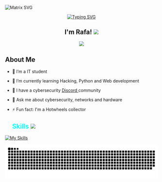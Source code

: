  ![Matrix SVG](https://raw.githubusercontent.com/rodrigograca31/rodrigograca31/master/matrix.svg)

<div ident="header" align="center">
<a href="https://git.io/typing-svg"><img src="https://readme-typing-svg.demolab.com?font=Fira+Code&size=25&pause=1000&color=00F70E&background=FF0F0000&center=true&random=false&width=435&lines=Hello%2C+friend.;Welcome+to+my+%3C%2FGitHub%3E" alt="Typing SVG" /></a>
</div>

<h2 align="center">I'm Rafa! <img src="https://media.giphy.com/media/hvRJCLFzcasrR4ia7z/giphy.gif" width="25px"> </h2>
<p align=center>

<img src="https://tenor.com/es/view/rainbow-line-gif-gif-14870978">

<h2> About Me </h2>

- 🔭 I’m a IT student
  
- 🌱 I’m currently learning Hacking, Python and Web development

- 👯 I have a cybersecurity <a href="https://discord.gg/CrKQVfxerQ"> Discord </a> community
    
- 💬 Ask me about cybersecurity, networks and hardware
  
- ⚡ Fun fact: I'm a Hotwheels collector

    <h2 style="color: #00FFFF;">Skills <img src="https://media2.giphy.com/media/QssGEmpkyEOhBCb7e1/giphy.gif?cid=ecf05e47a0n3g11bfqntqmobj8g9aid1oyj2wr3ds3mg700bl&rid=giphy.gif" width="32px"></h2>

[![My Skills](https://skillicons.dev/icons?i=arch,ubuntu,linux,windows,apple,py,cs,bash,html,css,obsidian,vscode,discord,ae,pr,ps&perline=8)](https://skillicons.dev)


<p align="center"><img src="https://raw.githubusercontent.com/platane/snk/output/github-contribution-grid-snake-dark.svg" alt="Snake animation" /></p>
